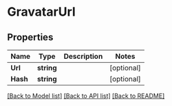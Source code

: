 # GravatarUrl

## Properties

Name | Type | Description | Notes
------------ | ------------- | ------------- | -------------
**Url** | **string** |  | [optional] 
**Hash** | **string** |  | [optional] 

[[Back to Model list]](../README#documentation-for-models) [[Back to API list]](../README#documentation-for-api-endpoints) [[Back to README]](../README)


